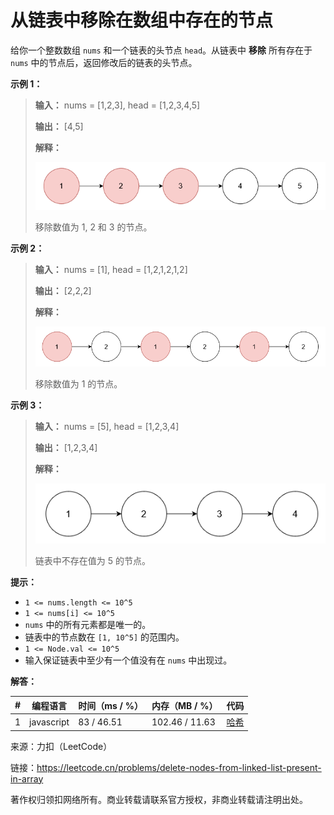 # 从链表中移除在数组中存在的节点

给你一个整数数组 `nums` 和一个链表的头节点 `head`。从链表中 **移除** 所有存在于 `nums` 中的节点后，返回修改后的链表的头节点。

**示例 1：**

> **输入：** nums = [1,2,3], head = [1,2,3,4,5]
> 
> **输出：** [4,5]
> 
> **解释：**
> 
> ![示例1](./eg1.png)
> 
> 移除数值为 1, 2 和 3 的节点。

**示例 2：**

> **输入：** nums = [1], head = [1,2,1,2,1,2]
> 
> **输出：** [2,2,2]
> 
> **解释：**
> 
> ![示例2](./eg2.png)
> 
> 移除数值为 1 的节点。

**示例 3：**

> **输入：** nums = [5], head = [1,2,3,4]
> 
> **输出：** [1,2,3,4]
> 
> **解释：**
> 
> ![示例3](./eg3.png)
> 
> 链表中不存在值为 5 的节点。

**提示：**

- `1 <= nums.length <= 10^5`
- `1 <= nums[i] <= 10^5`
- `nums` 中的所有元素都是唯一的。
- 链表中的节点数在 `[1, 10^5]` 的范围内。
- `1 <= Node.val <= 10^5`
- 输入保证链表中至少有一个值没有在 `nums` 中出现过。

**解答：**

**#**|**编程语言**|**时间（ms / %）**|**内存（MB / %）**|**代码**
------|----------|-----------------|----------------|--------
1|javascript|83 / 46.51|102.46 / 11.63|[哈希](./javascript/ac_v1.js)

来源：力扣（LeetCode）

链接：https://leetcode.cn/problems/delete-nodes-from-linked-list-present-in-array

著作权归领扣网络所有。商业转载请联系官方授权，非商业转载请注明出处。
